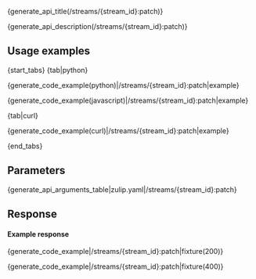 {generate_api_title(/streams/{stream_id}:patch)}

{generate_api_description(/streams/{stream_id}:patch)}

## Usage examples

{start_tabs}
{tab|python}

{generate_code_example(python)|/streams/{stream_id}:patch|example}

{generate_code_example(javascript)|/streams/{stream_id}:patch|example}

{tab|curl}

{generate_code_example(curl)|/streams/{stream_id}:patch|example}

{end_tabs}

## Parameters

{generate_api_arguments_table|zulip.yaml|/streams/{stream_id}:patch}

## Response

#### Example response

{generate_code_example|/streams/{stream_id}:patch|fixture(200)}

{generate_code_example|/streams/{stream_id}:patch|fixture(400)}
